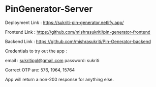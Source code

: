 # PinGenerator-Server



Deployment Link :	https://sukriti-pin-generator.netlify.app/

Frontend Link :	https://github.com/mishrasukriti/pin-generator-frontend

Backend Link :	https://github.com/mishrasukriti/Pin-Generator-backend


Credentials to try out the app :


email : sukritippl@gmail.com
password: sukriti


Correct OTP are:  576, 1964, 15764

App will return a non-200 response for anything else.

